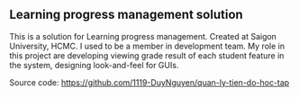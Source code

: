 ## Learning progress management solution

This is a solution for Learning progress management. Created at Saigon University, HCMC. I used to be a member in development team. My role in this project are developing viewing grade result of each student feature in the system, designing look-and-feel for GUIs.

Source code: https://github.com/1119-DuyNguyen/quan-ly-tien-do-hoc-tap
